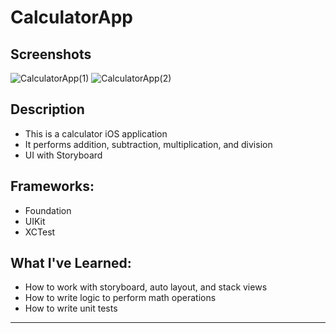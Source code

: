 # CalculatorApp

## Screenshots
![CalculatorApp(1)](https://user-images.githubusercontent.com/82785695/181600468-de4279b3-5998-429e-b933-1ca121026b76.png)
![CalculatorApp(2)](https://user-images.githubusercontent.com/82785695/181600479-ddbab805-638b-4cde-b403-9cc1c9f77b14.png)

## Description
- This is a calculator iOS application
- It performs addition, subtraction, multiplication, and division
- UI with Storyboard

## Frameworks:
- Foundation
- UIKit
- XCTest

## What I've Learned:
- How to work with storyboard, auto layout, and stack views
- How to write logic to perform math operations
- How to write unit tests

---
